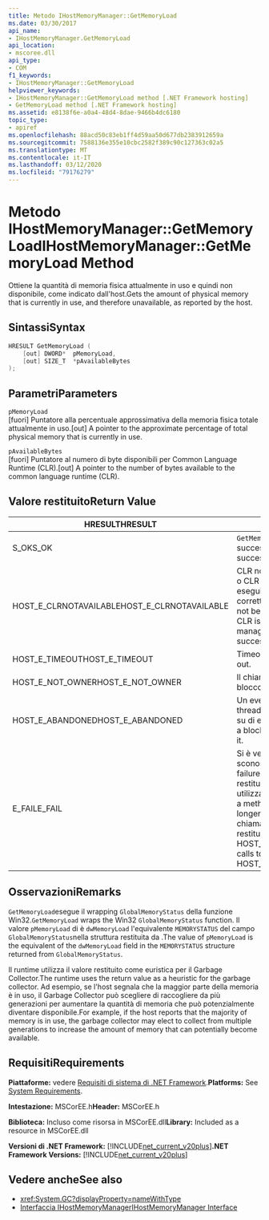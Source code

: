 ```yaml
---
title: Metodo IHostMemoryManager::GetMemoryLoad
ms.date: 03/30/2017
api_name:
- IHostMemoryManager.GetMemoryLoad
api_location:
- mscoree.dll
api_type:
- COM
f1_keywords:
- IHostMemoryManager::GetMemoryLoad
helpviewer_keywords:
- IHostMemoryManager::GetMemoryLoad method [.NET Framework hosting]
- GetMemoryLoad method [.NET Framework hosting]
ms.assetid: e8138f6e-a0a4-48d4-8dae-9466b4dc6180
topic_type:
- apiref
ms.openlocfilehash: 88acd50c83eb1ff4d59aa50d677db2383912659a
ms.sourcegitcommit: 7588136e355e10cbc2582f389c90c127363c02a5
ms.translationtype: MT
ms.contentlocale: it-IT
ms.lasthandoff: 03/12/2020
ms.locfileid: "79176279"
---
```

# <a name="ihostmemorymanagergetmemoryload-method"></a><span data-ttu-id="19706-102">Metodo IHostMemoryManager::GetMemoryLoad</span><span class="sxs-lookup"><span data-stu-id="19706-102">IHostMemoryManager::GetMemoryLoad Method</span></span>
<span data-ttu-id="19706-103">Ottiene la quantità di memoria fisica attualmente in uso e quindi non disponibile, come indicato dall'host.</span><span class="sxs-lookup"><span data-stu-id="19706-103">Gets the amount of physical memory that is currently in use, and therefore unavailable, as reported by the host.</span></span>  
  
## <a name="syntax"></a><span data-ttu-id="19706-104">Sintassi</span><span class="sxs-lookup"><span data-stu-id="19706-104">Syntax</span></span>  
  
```cpp  
HRESULT GetMemoryLoad (  
    [out] DWORD*  pMemoryLoad,
    [out] SIZE_T  *pAvailableBytes  
);  
```  
  
## <a name="parameters"></a><span data-ttu-id="19706-105">Parametri</span><span class="sxs-lookup"><span data-stu-id="19706-105">Parameters</span></span>  
 `pMemoryLoad`  
 <span data-ttu-id="19706-106">[fuori] Puntatore alla percentuale approssimativa della memoria fisica totale attualmente in uso.</span><span class="sxs-lookup"><span data-stu-id="19706-106">[out] A pointer to the approximate percentage of total physical memory that is currently in use.</span></span>  
  
 `pAvailableBytes`  
 <span data-ttu-id="19706-107">[fuori] Puntatore al numero di byte disponibili per Common Language Runtime (CLR).</span><span class="sxs-lookup"><span data-stu-id="19706-107">[out] A pointer to the number of bytes available to the common language runtime (CLR).</span></span>  
  
## <a name="return-value"></a><span data-ttu-id="19706-108">Valore restituito</span><span class="sxs-lookup"><span data-stu-id="19706-108">Return Value</span></span>  
  
|<span data-ttu-id="19706-109">HRESULT</span><span class="sxs-lookup"><span data-stu-id="19706-109">HRESULT</span></span>|<span data-ttu-id="19706-110">Descrizione</span><span class="sxs-lookup"><span data-stu-id="19706-110">Description</span></span>|  
|-------------|-----------------|  
|<span data-ttu-id="19706-111">S_OK</span><span class="sxs-lookup"><span data-stu-id="19706-111">S_OK</span></span>|<span data-ttu-id="19706-112">`GetMemoryLoad`restituito con successo.</span><span class="sxs-lookup"><span data-stu-id="19706-112">`GetMemoryLoad` returned successfully.</span></span>|  
|<span data-ttu-id="19706-113">HOST_E_CLRNOTAVAILABLE</span><span class="sxs-lookup"><span data-stu-id="19706-113">HOST_E_CLRNOTAVAILABLE</span></span>|<span data-ttu-id="19706-114">CLR non è stato caricato in un processo o CLR si trova in uno stato in cui non può eseguire codice gestito o elaborare correttamente la chiamata.</span><span class="sxs-lookup"><span data-stu-id="19706-114">The CLR has not been loaded into a process, or the CLR is in a state in which it cannot run managed code or process the call successfully.</span></span>|  
|<span data-ttu-id="19706-115">HOST_E_TIMEOUT</span><span class="sxs-lookup"><span data-stu-id="19706-115">HOST_E_TIMEOUT</span></span>|<span data-ttu-id="19706-116">Timeout della chiamata.</span><span class="sxs-lookup"><span data-stu-id="19706-116">The call timed out.</span></span>|  
|<span data-ttu-id="19706-117">HOST_E_NOT_OWNER</span><span class="sxs-lookup"><span data-stu-id="19706-117">HOST_E_NOT_OWNER</span></span>|<span data-ttu-id="19706-118">Il chiamante non è proprietario del blocco.</span><span class="sxs-lookup"><span data-stu-id="19706-118">The caller does not own the lock.</span></span>|  
|<span data-ttu-id="19706-119">HOST_E_ABANDONED</span><span class="sxs-lookup"><span data-stu-id="19706-119">HOST_E_ABANDONED</span></span>|<span data-ttu-id="19706-120">Un evento è stato annullato mentre un thread bloccato o una fibra era in attesa su di esso.</span><span class="sxs-lookup"><span data-stu-id="19706-120">An event was canceled while a blocked thread or fiber was waiting on it.</span></span>|  
|<span data-ttu-id="19706-121">E_FAIL</span><span class="sxs-lookup"><span data-stu-id="19706-121">E_FAIL</span></span>|<span data-ttu-id="19706-122">Si è verificato un errore irreversibile sconosciuto.</span><span class="sxs-lookup"><span data-stu-id="19706-122">An unknown catastrophic failure occurred.</span></span> <span data-ttu-id="19706-123">Quando un metodo restituisce E_FAIL, CLR non è più utilizzabile all'interno del processo.</span><span class="sxs-lookup"><span data-stu-id="19706-123">When a method returns E_FAIL, the CLR is no longer usable within the process.</span></span> <span data-ttu-id="19706-124">Le chiamate successive ai metodi di hosting restituiscono HOST_E_CLRNOTAVAILABLE.</span><span class="sxs-lookup"><span data-stu-id="19706-124">Subsequent calls to hosting methods return HOST_E_CLRNOTAVAILABLE.</span></span>|  
  
## <a name="remarks"></a><span data-ttu-id="19706-125">Osservazioni</span><span class="sxs-lookup"><span data-stu-id="19706-125">Remarks</span></span>  
 <span data-ttu-id="19706-126">`GetMemoryLoad`esegue il wrapping `GlobalMemoryStatus` della funzione Win32.</span><span class="sxs-lookup"><span data-stu-id="19706-126">`GetMemoryLoad` wraps the Win32 `GlobalMemoryStatus` function.</span></span> <span data-ttu-id="19706-127">Il valore `pMemoryLoad` di è `dwMemoryLoad` l'equivalente `MEMORYSTATUS` del campo `GlobalMemoryStatus`nella struttura restituita da .</span><span class="sxs-lookup"><span data-stu-id="19706-127">The value of `pMemoryLoad` is the equivalent of the `dwMemoryLoad` field in the `MEMORYSTATUS` structure returned from `GlobalMemoryStatus`.</span></span>  
  
 <span data-ttu-id="19706-128">Il runtime utilizza il valore restituito come euristica per il Garbage Collector.</span><span class="sxs-lookup"><span data-stu-id="19706-128">The runtime uses the return value as a heuristic for the garbage collector.</span></span> <span data-ttu-id="19706-129">Ad esempio, se l'host segnala che la maggior parte della memoria è in uso, il Garbage Collector può scegliere di raccogliere da più generazioni per aumentare la quantità di memoria che può potenzialmente diventare disponibile.</span><span class="sxs-lookup"><span data-stu-id="19706-129">For example, if the host reports that the majority of memory is in use, the garbage collector may elect to collect from multiple generations to increase the amount of memory that can potentially become available.</span></span>  
  
## <a name="requirements"></a><span data-ttu-id="19706-130">Requisiti</span><span class="sxs-lookup"><span data-stu-id="19706-130">Requirements</span></span>  
 <span data-ttu-id="19706-131">**Piattaforme:** vedere [Requisiti di sistema di .NET Framework](../../../../docs/framework/get-started/system-requirements.md).</span><span class="sxs-lookup"><span data-stu-id="19706-131">**Platforms:** See [System Requirements](../../../../docs/framework/get-started/system-requirements.md).</span></span>  
  
 <span data-ttu-id="19706-132">**Intestazione:** MSCorEE.h</span><span class="sxs-lookup"><span data-stu-id="19706-132">**Header:** MSCorEE.h</span></span>  
  
 <span data-ttu-id="19706-133">**Biblioteca:** Incluso come risorsa in MSCorEE.dll</span><span class="sxs-lookup"><span data-stu-id="19706-133">**Library:** Included as a resource in MSCorEE.dll</span></span>  
  
 <span data-ttu-id="19706-134">**Versioni di .NET Framework:** [!INCLUDE[net_current_v20plus](../../../../includes/net-current-v20plus-md.md)]</span><span class="sxs-lookup"><span data-stu-id="19706-134">**.NET Framework Versions:** [!INCLUDE[net_current_v20plus](../../../../includes/net-current-v20plus-md.md)]</span></span>  
  
## <a name="see-also"></a><span data-ttu-id="19706-135">Vedere anche</span><span class="sxs-lookup"><span data-stu-id="19706-135">See also</span></span>

- <xref:System.GC?displayProperty=nameWithType>
- [<span data-ttu-id="19706-136">Interfaccia IHostMemoryManager</span><span class="sxs-lookup"><span data-stu-id="19706-136">IHostMemoryManager Interface</span></span>](../../../../docs/framework/unmanaged-api/hosting/ihostmemorymanager-interface.md)

